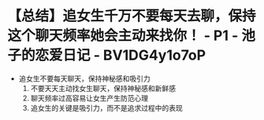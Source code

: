 # 【总结】追女生千万不要每天去聊，保持这个聊天频率她会主动来找你！ - P1 - 池子的恋爱日记 - BV1DG4y1o7oP

-   追女生不要每天聊天，保持神秘感和吸引力
    1.  不要天天主动找女生聊天，保持神秘感和新鲜感
    2.  聊天频率过高容易让女生产生防范心理
    3.  追女生的关键是吸引力，而不是追求过程中的表现